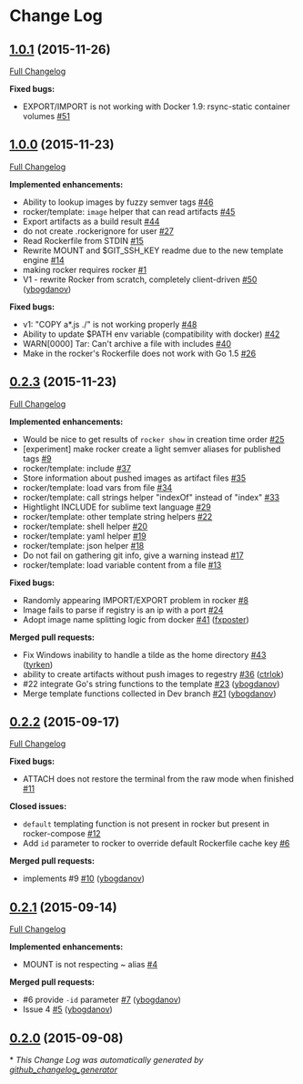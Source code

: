 # Change Log

## [1.0.1](https://github.com/grammarly/rocker/tree/1.0.1) (2015-11-26)
[Full Changelog](https://github.com/grammarly/rocker/compare/1.0.0...1.0.1)

**Fixed bugs:**

- EXPORT/IMPORT is not working with Docker 1.9: rsync-static container volumes [\#51](https://github.com/grammarly/rocker/issues/51)

## [1.0.0](https://github.com/grammarly/rocker/tree/1.0.0) (2015-11-23)
[Full Changelog](https://github.com/grammarly/rocker/compare/0.2.3...1.0.0)

**Implemented enhancements:**

- Ability to lookup images by fuzzy semver tags [\#46](https://github.com/grammarly/rocker/issues/46)
- rocker/template: `image` helper that can read artifacts [\#45](https://github.com/grammarly/rocker/issues/45)
- Export artifacts as a build result [\#44](https://github.com/grammarly/rocker/issues/44)
- do not create .rockerignore for user [\#27](https://github.com/grammarly/rocker/issues/27)
- Read Rockerfile from STDIN [\#15](https://github.com/grammarly/rocker/issues/15)
- Rewrite MOUNT and $GIT\_SSH\_KEY readme due to the new template engine [\#14](https://github.com/grammarly/rocker/issues/14)
- making rocker requires rocker [\#1](https://github.com/grammarly/rocker/issues/1)
- V1 - rewrite Rocker from scratch, completely client-driven [\#50](https://github.com/grammarly/rocker/pull/50) ([ybogdanov](https://github.com/ybogdanov))

**Fixed bugs:**

- v1: "COPY a\*.js ./" is not working properly [\#48](https://github.com/grammarly/rocker/issues/48)
- Ability to update $PATH env variable \(compatibility with docker\) [\#42](https://github.com/grammarly/rocker/issues/42)
- WARN\[0000\] Tar: Can't archive a file with includes [\#40](https://github.com/grammarly/rocker/issues/40)
- Make in the rocker's Rockerfile does not work with Go 1.5  [\#26](https://github.com/grammarly/rocker/issues/26)

## [0.2.3](https://github.com/grammarly/rocker/tree/0.2.3) (2015-11-23)
[Full Changelog](https://github.com/grammarly/rocker/compare/0.2.2...0.2.3)

**Implemented enhancements:**

- Would be nice to get results of `rocker show` in creation time order [\#25](https://github.com/grammarly/rocker/issues/25)
- \[experiment\] make rocker create a light semver aliases for published tags [\#9](https://github.com/grammarly/rocker/issues/9)
- rocker/template: include [\#37](https://github.com/grammarly/rocker/issues/37)
- Store information about pushed images as artifact files [\#35](https://github.com/grammarly/rocker/issues/35)
- rocker/template: load vars from file [\#34](https://github.com/grammarly/rocker/issues/34)
- rocker/template: call strings helper "indexOf" instead of "index" [\#33](https://github.com/grammarly/rocker/issues/33)
- Hightlight INCLUDE for sublime text language [\#29](https://github.com/grammarly/rocker/issues/29)
- rocker/template: other template string helpers [\#22](https://github.com/grammarly/rocker/issues/22)
- rocker/template: shell helper [\#20](https://github.com/grammarly/rocker/issues/20)
- rocker/template: yaml helper [\#19](https://github.com/grammarly/rocker/issues/19)
- rocker/template: json helper [\#18](https://github.com/grammarly/rocker/issues/18)
- Do not fail on gathering git info, give a warning instead [\#17](https://github.com/grammarly/rocker/issues/17)
- rocker/template: load variable content from a file [\#13](https://github.com/grammarly/rocker/issues/13)

**Fixed bugs:**

- Randomly appearing IMPORT/EXPORT problem in rocker [\#8](https://github.com/grammarly/rocker/issues/8)
- Image fails to parse if registry is an ip with a port [\#24](https://github.com/grammarly/rocker/issues/24)
- Adopt image name splitting logic from docker [\#41](https://github.com/grammarly/rocker/pull/41) ([fxposter](https://github.com/fxposter))

**Merged pull requests:**

- Fix Windows inability to handle a tilde as the home directory [\#43](https://github.com/grammarly/rocker/pull/43) ([tyrken](https://github.com/tyrken))
- ability to create artifacts without push images to regestry [\#36](https://github.com/grammarly/rocker/pull/36) ([ctrlok](https://github.com/ctrlok))
- \#22 integrate Go's string functions to the template [\#23](https://github.com/grammarly/rocker/pull/23) ([ybogdanov](https://github.com/ybogdanov))
- Merge template functions collected in Dev branch [\#21](https://github.com/grammarly/rocker/pull/21) ([ybogdanov](https://github.com/ybogdanov))

## [0.2.2](https://github.com/grammarly/rocker/tree/0.2.2) (2015-09-17)
[Full Changelog](https://github.com/grammarly/rocker/compare/0.2.1...0.2.2)

**Fixed bugs:**

- ATTACH does not restore the terminal from the raw mode when finished [\#11](https://github.com/grammarly/rocker/issues/11)

**Closed issues:**

- `default` templating function is not present in rocker but present in rocker-compose [\#12](https://github.com/grammarly/rocker/issues/12)
- Add `id` parameter to rocker to override default Rockerfile cache key [\#6](https://github.com/grammarly/rocker/issues/6)

**Merged pull requests:**

- implements \#9 [\#10](https://github.com/grammarly/rocker/pull/10) ([ybogdanov](https://github.com/ybogdanov))

## [0.2.1](https://github.com/grammarly/rocker/tree/0.2.1) (2015-09-14)
[Full Changelog](https://github.com/grammarly/rocker/compare/0.2.0...0.2.1)

**Implemented enhancements:**

- MOUNT is not respecting ~ alias [\#4](https://github.com/grammarly/rocker/issues/4)

**Merged pull requests:**

- \#6 provide `-id` parameter [\#7](https://github.com/grammarly/rocker/pull/7) ([ybogdanov](https://github.com/ybogdanov))
- Issue 4 [\#5](https://github.com/grammarly/rocker/pull/5) ([ybogdanov](https://github.com/ybogdanov))

## [0.2.0](https://github.com/grammarly/rocker/tree/0.2.0) (2015-09-08)


\* *This Change Log was automatically generated by [github_changelog_generator](https://github.com/skywinder/Github-Changelog-Generator)*